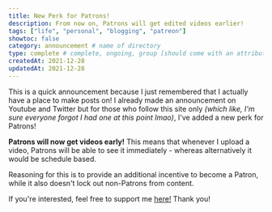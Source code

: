 ```yaml
---
title: New Perk for Patrons!
description: From now on, Patrons will get edited videos earlier!
tags: ["life", "personal", "blogging", "patreon"]
showtoc: false
category: announcement # name of directory
type: complete # complete, ongoing, group [should come with an attribute (partAmnt)]
createdAt: 2021-12-28
updatedAt: 2021-12-28
---
```


This is a quick announcement because I just remembered that I actually have a place to make posts on! I already made an announcement on Youtube and Twitter but for those who follow this site only _(which like, I'm sure everyone forgot I had one at this point lmao)_, I've added a new perk for Patrons!

**Patrons will now get videos early!** This means that whenever I upload a video, Patrons will be able to see it immediately - whereas alternatively it would be schedule based.

Reasoning for this is to provide an additional incentive to become a Patron, while it also doesn't lock out non-Patrons from content.

If you're interested, feel free to support me [here!](https://www.patreon.com/ENBYSS) Thank you!
